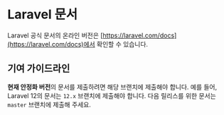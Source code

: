 # Laravel 문서

Laravel 공식 문서의 온라인 버전은 [https://laravel.com/docs](https://laravel.com/docs)에서 확인할 수 있습니다.

## 기여 가이드라인

**현재 안정화 버전**의 문서를 제출하려면 해당 브랜치에 제출해야 합니다. 예를 들어, Laravel 12의 문서는 `12.x` 브랜치에 제출해야 합니다. 다음 릴리스를 위한 문서는 `master` 브랜치에 제출해 주세요.
